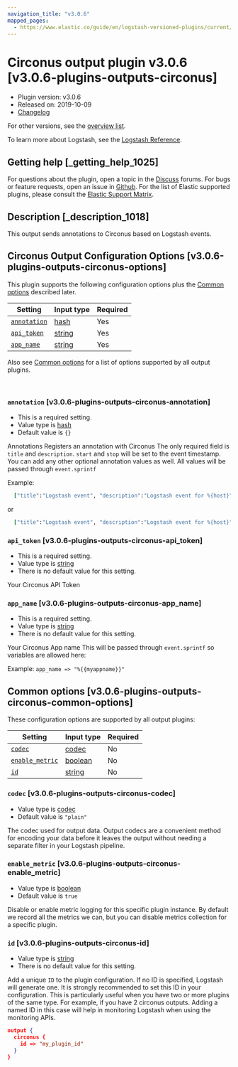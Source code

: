 ```yaml
---
navigation_title: "v3.0.6"
mapped_pages:
  - https://www.elastic.co/guide/en/logstash-versioned-plugins/current/v3.0.6-plugins-outputs-circonus.html
---
```


# Circonus output plugin v3.0.6 [v3.0.6-plugins-outputs-circonus]


* Plugin version: v3.0.6
* Released on: 2019-10-09
* [Changelog](https://github.com/logstash-plugins/logstash-output-circonus/blob/v3.0.6/CHANGELOG.md)

For other versions, see the [overview list](output-circonus-index.md).

To learn more about Logstash, see the [Logstash Reference](logstash://reference/index.md).

## Getting help [_getting_help_1025]

For questions about the plugin, open a topic in the [Discuss](http://discuss.elastic.co) forums. For bugs or feature requests, open an issue in [Github](https://github.com/logstash-plugins/logstash-output-circonus). For the list of Elastic supported plugins, please consult the [Elastic Support Matrix](https://www.elastic.co/support/matrix#matrix_logstash_plugins).


## Description [_description_1018]

This output sends annotations to Circonus based on Logstash events.


## Circonus Output Configuration Options [v3.0.6-plugins-outputs-circonus-options]

This plugin supports the following configuration options plus the [Common options](v3-0-6-plugins-outputs-circonus.md#v3.0.6-plugins-outputs-circonus-common-options) described later.

| Setting | Input type | Required |
| --- | --- | --- |
| [`annotation`](v3-0-6-plugins-outputs-circonus.md#v3.0.6-plugins-outputs-circonus-annotation) | [hash](logstash://reference/configuration-file-structure.md#hash) | Yes |
| [`api_token`](v3-0-6-plugins-outputs-circonus.md#v3.0.6-plugins-outputs-circonus-api_token) | [string](logstash://reference/configuration-file-structure.md#string) | Yes |
| [`app_name`](v3-0-6-plugins-outputs-circonus.md#v3.0.6-plugins-outputs-circonus-app_name) | [string](logstash://reference/configuration-file-structure.md#string) | Yes |

Also see [Common options](v3-0-6-plugins-outputs-circonus.md#v3.0.6-plugins-outputs-circonus-common-options) for a list of options supported by all output plugins.

 

### `annotation` [v3.0.6-plugins-outputs-circonus-annotation]

* This is a required setting.
* Value type is [hash](logstash://reference/configuration-file-structure.md#hash)
* Default value is `{}`

Annotations Registers an annotation with Circonus The only required field is `title` and `description`. `start` and `stop` will be set to the event timestamp. You can add any other optional annotation values as well. All values will be passed through `event.sprintf`

Example:

```ruby
  ["title":"Logstash event", "description":"Logstash event for %{host}"]
```

or

```ruby
  ["title":"Logstash event", "description":"Logstash event for %{host}", "parent_id", "1"]
```


### `api_token` [v3.0.6-plugins-outputs-circonus-api_token]

* This is a required setting.
* Value type is [string](logstash://reference/configuration-file-structure.md#string)
* There is no default value for this setting.

Your Circonus API Token


### `app_name` [v3.0.6-plugins-outputs-circonus-app_name]

* This is a required setting.
* Value type is [string](logstash://reference/configuration-file-structure.md#string)
* There is no default value for this setting.

Your Circonus App name This will be passed through `event.sprintf` so variables are allowed here:

Example: `app_name => "%{{myappname}}"`



## Common options [v3.0.6-plugins-outputs-circonus-common-options]

These configuration options are supported by all output plugins:

| Setting | Input type | Required |
| --- | --- | --- |
| [`codec`](v3-0-6-plugins-outputs-circonus.md#v3.0.6-plugins-outputs-circonus-codec) | [codec](logstash://reference/configuration-file-structure.md#codec) | No |
| [`enable_metric`](v3-0-6-plugins-outputs-circonus.md#v3.0.6-plugins-outputs-circonus-enable_metric) | [boolean](logstash://reference/configuration-file-structure.md#boolean) | No |
| [`id`](v3-0-6-plugins-outputs-circonus.md#v3.0.6-plugins-outputs-circonus-id) | [string](logstash://reference/configuration-file-structure.md#string) | No |

### `codec` [v3.0.6-plugins-outputs-circonus-codec]

* Value type is [codec](logstash://reference/configuration-file-structure.md#codec)
* Default value is `"plain"`

The codec used for output data. Output codecs are a convenient method for encoding your data before it leaves the output without needing a separate filter in your Logstash pipeline.


### `enable_metric` [v3.0.6-plugins-outputs-circonus-enable_metric]

* Value type is [boolean](logstash://reference/configuration-file-structure.md#boolean)
* Default value is `true`

Disable or enable metric logging for this specific plugin instance. By default we record all the metrics we can, but you can disable metrics collection for a specific plugin.


### `id` [v3.0.6-plugins-outputs-circonus-id]

* Value type is [string](logstash://reference/configuration-file-structure.md#string)
* There is no default value for this setting.

Add a unique `ID` to the plugin configuration. If no ID is specified, Logstash will generate one. It is strongly recommended to set this ID in your configuration. This is particularly useful when you have two or more plugins of the same type. For example, if you have 2 circonus outputs. Adding a named ID in this case will help in monitoring Logstash when using the monitoring APIs.

```json
output {
  circonus {
    id => "my_plugin_id"
  }
}
```



